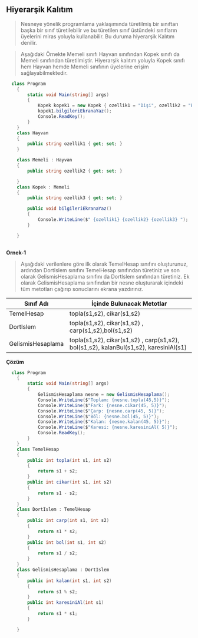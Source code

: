 ## Hiyerarşik Kalıtım ##

> Nesneye yönelik programlama yaklaşımında türetilmiş bir sınıftan başka bir sınıf türetilebilir ve bu türetilen sınıf üstündeki sınıfların üyelerini miras yoluyla kullanabilir. Bu duruma hiyerarşik Kalıtım denilir.

> Aşağıdaki Örnekte Memeli sınıfı Hayvan sınıfından Kopek sınıfı da Memeli sınıfından türetilmiştir. Hiyerarşik kalıtım yoluyla Kopek sınıfı hem Hayvan hemde Memeli sınıfının üyelerine erişim sağlayabilmektedir.

```csharp
  class Program
    {
        static void Main(string[] args)
        {
            Kopek kopek1 = new Kopek { ozellik1 = "Dişi", ozellik2 = "Evcil", ozellik3 = "Golden" };
            kopek1.bilgileriEkranaYaz();
            Console.ReadKey();
        }
    }
    class Hayvan
    {
        public string ozellik1 { get; set; }
    }

    class Memeli : Hayvan
    {
        public string ozellik2 { get; set; }

    }
    class Kopek : Memeli
    {
        public string ozellik3 { get; set; }

        public void bilgileriEkranaYaz()
        {
            Console.WriteLine($" {ozellik1} {ozellik2} {ozellik3} ");
        }

    }
    
   ```
   **Ornek-1**
   > Aşağıdaki verilenlere göre ilk olarak TemelHesap sınıfını oluşturunuz, ardından DortIslem sınıfını TemelHesap sınıfından türetiniz ve son olarak GelismisHesaplama sınıfını da DortIslem sınıfından türetiniz. Ek olarak GelismisHesaplama sınıfından bir nesne oluşturarak içindeki tüm metotları çağırıp sonuclarını ekrana yazdırınız.

| Sınıf Adı      | İçinde Bulunacak Metotlar |
| ----------- | ----------- |
| TemelHesap      | topla(s1,s2), cikar(s1,s2)        |
| DortIslem   | topla(s1,s2), cikar(s1,s2) , carp(s1,s2),bol(s1,s2)         |
| GelismisHesaplama   | topla(s1,s2), cikar(s1,s2) , carp(s1,s2), bol(s1,s2), kalanBul(s1,s2), karesiniAl(s1)          |

**Çözüm**
```csharp
  class Program
    {
        static void Main(string[] args)
        {
            GelismisHesaplama nesne = new GelismisHesaplama();
            Console.WriteLine($"Toplam: {nesne.topla(45,5)}");
            Console.WriteLine($"Fark: {nesne.cikar(45, 5)}");
            Console.WriteLine($"Çarp: {nesne.carp(45, 5)}");
            Console.WriteLine($"Böl: {nesne.bol(45, 5)}");
            Console.WriteLine($"Kalan: {nesne.kalan(45, 5)}");
            Console.WriteLine($"Karesi: {nesne.karesiniAl( 5)}");
            Console.ReadKey();
        }
    }
    class TemelHesap
    {
        public int topla(int s1, int s2)
        {
            return s1 + s2;
        }
        public int cikar(int s1, int s2)
        {
            return s1 - s2;
        }
    }
    class DortIslem : TemelHesap
    {
        public int carp(int s1, int s2)
        {
            return s1 * s2;
        }
        public int bol(int s1, int s2)
        {
            return s1 / s2;
        }
    }
    class GelismisHesaplama : DortIslem
    {
        public int kalan(int s1, int s2)
        {
            return s1 % s2;
        }
        public int karesiniAl(int s1)
        {
            return s1 * s1;
        }

    }

```
